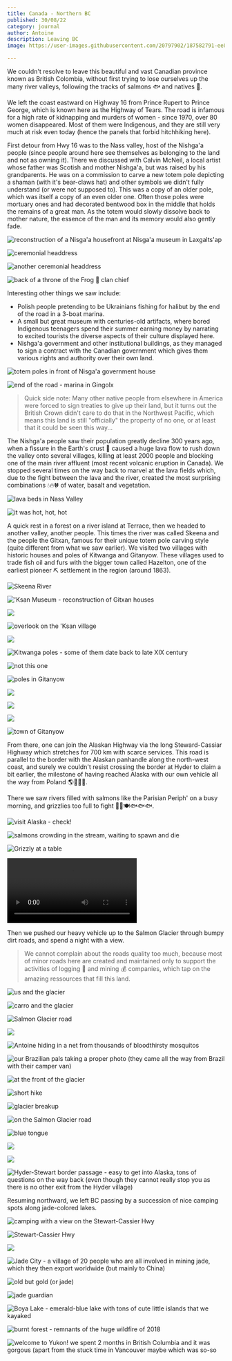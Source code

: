 ```yaml
---
title: Canada - Northern BC
published: 30/08/22
category: journal
author: Antoine
description: Leaving BC
image: https://user-images.githubusercontent.com/20797902/187582791-ee85a7c6-3aeb-4047-b8aa-f3abc24a73af.jpg

---
```


We couldn't resolve to leave this beautiful and vast Canadian province known as British Colombia, without first trying to lose ourselves up the many river valleys, following the tracks of salmons 🐟 and natives 🎣.

We left the coast eastward on Highway 16 from Prince Rupert to Prince George, which is known here as the Highway of Tears. The road is infamous for a high rate of kidnapping and murders of women - since 1970, over 80 women disappeared. Most of them were Indigenous, and they are still very much at risk even today (hence the panels that forbid hitchhiking here).

First detour from Hwy 16 was to the Nass valley, host of the Nishga'a people (since people around here see themselves as belonging to the land and not as owning it). There we discussed with Calvin McNeil, a local artist whose father was Scotish and mother Nishga'a, but was raised by his grandparents. He was on a commission to carve a new totem pole depicting a shaman (with it's bear-claws hat) and other symbols we didn't fully understand (or were not supposed to). This was a copy of an older pole, which was itself a copy of an even older one. Often those poles were mortuary ones and had decorated bentwood box in the middle that holds the remains of a great man. As the totem would slowly dissolve back to mother nature, the essence of the man and its memory would also gently fade.

![reconstruction of a Nisga'a housefront at Nisga'a museum in Laxgalts'ap](https://user-images.githubusercontent.com/20797902/187582682-700af207-e21c-48bd-b011-415d2eca134d.jpg)

![ceremonial headdress](https://user-images.githubusercontent.com/20797902/187582686-4dc890d9-06aa-4f25-9390-064a48342dc7.jpg)

![another ceremonial headdress](https://user-images.githubusercontent.com/20797902/187582691-b7e88013-f029-49bb-86dd-4b2eeebdc9a1.jpg)

![back of a throne of the Frog 🐸 clan chief](https://user-images.githubusercontent.com/20797902/187582697-b2a50d0a-12d8-46f4-bdec-f749e51ad0cc.jpg)

Interesting other things we saw include:

- Polish people pretending to be Ukrainians fishing for halibut by the end of the road in a 3-boat marina.
- A small but great museum with centuries-old artifacts, where bored Indigenous teenagers spend their summer earning money by narrating to excited tourists the diverse aspects of their culture displayed here.
- Nishga'a government and other institutional buildings, as they managed to sign a contract with the Canadian government which gives them various rights and authority over their own land.

![totem poles in front of Nisga'a government house](https://user-images.githubusercontent.com/20797902/187582717-57c23988-0b29-4163-a4e7-f2790eb28a3b.jpg)

![end of the road - marina in Gingolx](https://user-images.githubusercontent.com/20797902/187582676-825ba834-2f02-4a37-97cb-a0b3d48721c8.jpg)

> Quick side note: Many other native people from elsewhere in America were forced to sign treaties to give up their land, but it turns out the British Crown didn't care to do that in the Northwest Pacific, which means this land is still "officially" the property of no one, or at least that it could be seen this way...

The Nishga'a people saw their population greatly decline 300 years ago, when a fissure in the Earth's crust 🌋 caused a huge lava flow to rush down the valley onto several villages, killing at least 2000 people and blocking one of the main river affluent (most recent volcanic eruption in Canada). We stopped several times on the way back to marvel at the lava fields which, due to the fight between the lava and the river, created the most surprising combinations 💧🔥🍀 of water, basalt and vegetation.

![lava beds in Nass Valley](https://user-images.githubusercontent.com/20797902/187582702-3e1025ed-12ec-432d-a846-ab336335e9b2.jpg)

![it was hot, hot, hot](https://user-images.githubusercontent.com/20797902/187582705-880215e4-daf5-416c-9cdb-de6c7e3af1c4.jpg)

A quick rest in a forest on a river island at Terrace, then we headed to another valley, another people. This times the river was called Skeena and the people the Gitxan, famous for their unique totem pole carving style (quite different from what we saw earlier). We visited two villages with historic houses and poles of Kitwanga and Gitanyow. These villages used to trade fish oil and furs with the bigger town called Hazelton, one of the earliest pioneer ⛏️ settlement in the region (around 1863).

![Skeena River](https://user-images.githubusercontent.com/20797902/187582722-a3b681bf-d77e-46f0-aec1-19f860ab4643.jpg)

!['Ksan Museum - reconstruction of Gitxan houses](https://user-images.githubusercontent.com/20797902/187582732-ec208062-eeeb-405f-931f-613948ffe45b.jpg)

![](https://user-images.githubusercontent.com/20797902/187582754-0dfeb49c-da80-48b6-ae9d-ebb79e075070.jpg)

![overlook on the 'Ksan village](https://user-images.githubusercontent.com/20797902/187582728-980b0883-4b9a-4d20-8bf5-d35d41aa11eb.jpg)

![](https://user-images.githubusercontent.com/20797902/187582772-093a4aef-89ad-45d4-bb28-2940f884de1a.jpg)

![Kitwanga poles - some of them date back to late XIX century](https://user-images.githubusercontent.com/20797902/187582747-da07a011-7762-4963-bfac-92c1feddd213.jpg)

![not this one](https://user-images.githubusercontent.com/20797902/187582752-b9b49fc3-3b0d-4509-9815-626ecc71ce0f.jpg)

![poles in Gitanyow](https://user-images.githubusercontent.com/20797902/187582781-a4d23c86-bbd6-4370-883c-47ffb3382a2b.jpg)

![](https://user-images.githubusercontent.com/20797902/187582777-81ee5928-46a8-40de-a373-a2fc73336c9e.jpg)

![](https://user-images.githubusercontent.com/20797902/187582787-1e296a77-d909-4591-9c77-da72fa39df93.jpg)

![](https://user-images.githubusercontent.com/20797902/187582791-ee85a7c6-3aeb-4047-b8aa-f3abc24a73af.jpg)

![town of Gitanyow](https://user-images.githubusercontent.com/20797902/187582792-e1a9a2c6-1110-4fd9-a922-e7866405b03b.jpg)

From there, one can join the Alaskan Highway via the long Steward-Cassiar Highway which stretches for 700 km with scarce services. This road is parallel to the border with the Alaskan panhandle along the north-west coast, and surely we couldn't resist crossing the border at Hyder to claim a bit earlier, the milestone of having reached Alaska with our own vehicle all the way from Poland 🌎🤙🇵🇱.

There we saw rivers filled with salmons like the Parisian Periph' on a busy morning, and grizzlies too full to fight 🐻🚥🍽️🐟🐟🐟.

![visit Alaska - check!](https://user-images.githubusercontent.com/20797902/187582798-1df7adaa-0160-4884-bb4b-e4866407531f.jpg)

![salmons crowding in the stream, waiting to spawn and die](https://user-images.githubusercontent.com/20797902/187582806-7606ffc7-8958-4d82-a52d-40ee88bb8ed8.jpg)

![Grizzly at a table](https://user-images.githubusercontent.com/20797902/187582830-79710adc-08d1-4028-a31c-d0cd58254275.jpg)

<video controls alt="video of the bear">
    <source src="https://video-downloads.googleusercontent.com/AJ1zp9MGY9tea6Q21v9p5Np89hD62MBAePzog4krqGrgqVQPCMx9BFxcxowPRhHdjtiy5h1xULrVpfmB1yI7my8aVvJTqtbDDTuZlXM7oDzMnv5BiCo5obUEnZ6Ze8UweWLQVIOfrjCxQgkxAANec8ddOBxfcD4fDJBlyU8JAbLUgN1Xpmd6FfjxPaoQWh5ok_dUDMwX7v6s9p5ClpqUcXwUiJmY_59sjUVbkmaf4PBYDpKoFmjSrYY1mwiSNa0PBLZjr5sHj8YWrSFPwQpEk7Iy0M3cMkRy0wddSzWHOGu3yxKblaW0NRC3UH5K5FgOROJ8yOIIrpUbDXgE9_T8jRYK-01-KuhRwavqUae5S9of-Rq6iG8BRYBSjL96Dqoplvys7FwSmHcuxmTtLCp2BwRP4jtTwJsZUxAkMLUZZkXu0CyJ2iPZeO-Fu73_vrafgu7ZSX74dRdsVPxYjt-536mohyK9USna56M7DM04fOc55xJ_luO56_6qPsTU0yRTAEQ_H9AaJt8tdViXZa5Oq5sjH6Q850soghlA0Gs51GgWQrfuAryxRuWeAB5A8Ibdo88nbNbU-1-0wCIau7t7SgYjYmuQiABYwiYLRrff5meFq2i-DPHK0xwkaeuL7X8h0HFbVkEtdCsaunsrQ8vGNNzNIdkI-72Zsqpe-4ydXqgif1h8eyKufh2xkqyxO5CxpvIShzO7f3blOSlx-KT9jNlTb-S1YCZjP6zfBO5dvf5PFHIQv3cFiUGJfKdX62UijEenJMkyuEkxh2QwRLiE8kqnnCr8fZc3ubDZbQiTlSNHxUslH0aBh-J7f9vCh1uG17ee8tiBy_DEyoXpvVzZgCQFHNpA48tPKpWiol7QgsV7ASZE7fRcoaRoy5IS-STKpUBZlHGKLXlIcCgm2ss6EMxpw4G7kXXLc1u2DGnncti5pMIV_e0cthQKRnxsywwTF_uc5UMK3xNus7t-ToEudiKMaKysgs3ShbEskzvZT4wV2bnC6uV264A?authuser=0" type="video/mp4">
</video>

Then we pushed our heavy vehicle up to the Salmon Glacier through bumpy dirt roads, and spend a night with a view.

> We cannot complain about the roads quality too much, because most of minor roads here are created and maintained only to support the activities of logging 🌲 and mining 💰 companies, which tap on the amazing ressources that fill this land.

![us and the glacier](https://user-images.githubusercontent.com/20797902/187582923-14a6bc86-2d18-4d38-b7e9-2af67590ce52.jpg)

![carro and the glacier](https://user-images.githubusercontent.com/20797902/187582913-8d887a88-6546-4067-9a75-4bca7fea01fd.jpg)

![Salmon Glacier road](https://user-images.githubusercontent.com/20797902/187582851-9f36defc-10aa-473b-8fd0-ea176076e4ee.jpg)

![](https://user-images.githubusercontent.com/20797902/187582857-39942ff0-5310-4fae-9052-6b512987df98.jpg)

![Antoine hiding in a net from thousands of bloodthirsty mosquitos](https://user-images.githubusercontent.com/20797902/187582872-c5230aa6-09db-4cc0-b993-beec8e23561f.jpg)

![our Brazilian pals taking a proper photo (they came all the way from Brazil with their camper van)](https://user-images.githubusercontent.com/20797902/187582848-13300e07-f1d2-430c-a0f7-41bf2bdbc8f3.jpg)

![at the front of the glacier](https://user-images.githubusercontent.com/20797902/187582885-8539bfea-e327-4971-9f7e-933acb74a4d3.jpg)

![short hike](https://user-images.githubusercontent.com/20797902/187582898-de5813c5-0507-4095-b93c-8368006b3294.jpg)

![glacier breakup](https://user-images.githubusercontent.com/20797902/187582903-5afb436b-e638-4bc4-a8e0-999dfc85d913.jpg)

![on the Salmon Glacier road](https://user-images.githubusercontent.com/20797902/187582937-8c1576c6-519d-46ce-a5a3-c0f67aed96c6.jpg)

![blue tongue](https://user-images.githubusercontent.com/20797902/187582940-2d0e04b1-ee26-44e9-8878-998f19368187.jpg)

![](https://user-images.githubusercontent.com/20797902/187582948-64c791fb-4b9a-4880-a135-25659b712e42.jpg)

![](https://user-images.githubusercontent.com/20797902/187582963-5b0e8be7-70d5-4edc-bd38-fb79fa2e95ed.jpg)

![Hyder-Stewart border passage - easy to get into Alaska, tons of questions on the way back (even though they cannot really stop you as there is no other exit from the Hyder village)](https://user-images.githubusercontent.com/20797902/187582967-98249a51-f18d-46de-ad78-14f1149ed2f1.jpg)

Resuming northward, we left BC passing by a succession of nice camping spots along jade-colored lakes.

![camping with a view on the Stewart-Cassier Hwy ](https://user-images.githubusercontent.com/20797902/187582971-b1905424-372e-48a3-b354-4c2c70df4b51.jpg)

![Stewart-Cassier Hwy](https://user-images.githubusercontent.com/20797902/187582978-24c00db7-235b-4ee1-8b62-852f04d83611.jpg)

![](https://user-images.githubusercontent.com/20797902/187582984-471881b0-7964-40c6-9457-3c117f58ef44.jpg)

![Jade City - a village of 20 people who are all involved in mining jade, which they then export worldwide (but mainly to China)](https://user-images.githubusercontent.com/20797902/187582990-1ae9b175-7914-49b1-9b36-7ccdaa6e39e8.jpg)

![old but gold (or jade)](https://user-images.githubusercontent.com/20797902/187582995-3154aa6a-85c5-4ac1-a7ab-7156062e04b0.jpg)

![jade guardian](https://user-images.githubusercontent.com/20797902/187583006-409b3a49-e230-40d5-8901-6653788e4e44.jpg)

![Boya Lake - emerald-blue lake with tons of cute little islands that we kayaked](https://user-images.githubusercontent.com/20797902/187583007-b622c469-e359-4a08-a0a8-ff33ee6b296c.jpg)

![burnt forest - remnants of the huge wildfire of 2018](https://user-images.githubusercontent.com/20797902/187583011-9f3985ed-c527-422f-8216-244c81e633fb.jpg)

![welcome to Yukon! we spent 2 months in British Columbia and it was gorgous (apart from the stuck time in Vancouver maybe which was so-so](https://user-images.githubusercontent.com/20797902/187756262-c1439a62-0fc4-4b0d-bde2-467ed1fd15ec.jpg)

